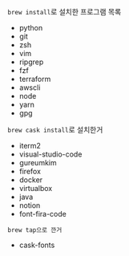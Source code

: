 `brew install`로 설치한 프로그램 목록
- python
- git
- zsh
- vim
- ripgrep
- fzf
- terraform
- awscli
- node
- yarn
- gpg

`brew cask install`로 설치한거
- iterm2
- visual-studio-code
- gureumkim
- firefox
- docker
- virtualbox
- java
- notion
- font-fira-code

`brew tap으로 깐거` 
- cask-fonts
